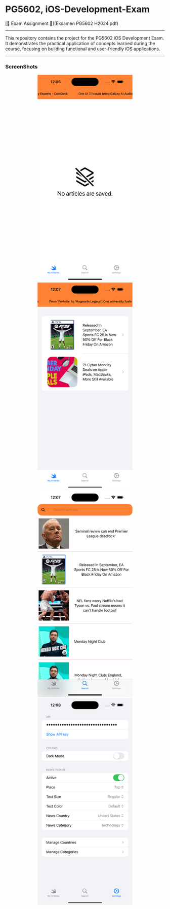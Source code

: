 # PG5602, iOS-Development-Exam

[📜 Exam Assignment 📜](Eksamen PG5602 H2024.pdf)

<hr>

This repository contains the project for the PG5602 iOS Development Exam. It demonstrates the practical application of concepts learned during the course, focusing on building functional and user-friendly iOS applications.

<hr>


### ScreenShots
<div align="center">
  <img width="300" src="https://raw.githubusercontent.com/Jakub-G-Education/PG5602-iOS-Development-Exam/refs/heads/main/ScreenShots/Simulator%20Screenshot%20-%20iPhone%2016%20Pro%20Max%20-%202024-12-11%20at%2012.06.42.png" />
  <img width="300" src="https://raw.githubusercontent.com/Jakub-G-Education/PG5602-iOS-Development-Exam/refs/heads/main/ScreenShots/Simulator%20Screenshot%20-%20iPhone%2016%20Pro%20Max%20-%202024-12-11%20at%2012.07.42.png" />
  <img width="300" src="https://raw.githubusercontent.com/Jakub-G-Education/PG5602-iOS-Development-Exam/refs/heads/main/ScreenShots/Simulator%20Screenshot%20-%20iPhone%2016%20Pro%20Max%20-%202024-12-11%20at%2012.07.02.png" />
  <img width="300" src="https://raw.githubusercontent.com/Jakub-G-Education/PG5602-iOS-Development-Exam/refs/heads/main/ScreenShots/Simulator%20Screenshot%20-%20iPhone%2016%20Pro%20Max%20-%202024-12-11%20at%2012.08.10.png" />
</div>
